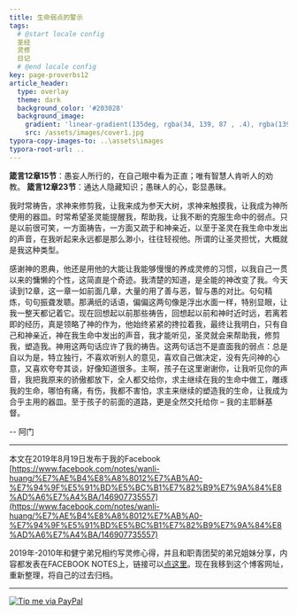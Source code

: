 ```yaml
---
title: 生命弱点的警示
tags: 
  # @start locale config
  圣经
  灵修
  日记
  # @end locale config
key: page-proverbs12
article_header:
  type: overlay
  theme: dark
  background_color: '#203028'
  background_image:
    gradient: 'linear-gradient(135deg, rgba(34, 139, 87 , .4), rgba(139, 34, 139, .4))'
    src: /assets/images/cover1.jpg
typora-copy-images-to: ..\assets\images
typora-root-url: ..
---
```


**箴言12章15节**：愚妄人所行的，在自己眼中看为正直；唯有智慧人肯听人的劝教。
**箴言12章23节**：通达人隐藏知识；愚昧人的心，彰显愚昧。

<!--more-->

我时常祷告，求神来修剪我，让我来成为参天大树，求神来触摸我，让我成为神所使用的器皿。时常希望圣灵能提醒我，帮助我，让我不断的克服生命中的弱点。只是以前很可笑，一方面祷告，一方面又疏于和神亲近，以至于圣灵在我生命中发出的声音，在我听起来永远都是那么渺小，往往轻视他。所谓的让圣灵担忧，大概就是我这种类型。

感谢神的恩典，他还是用他的大能让我能够慢慢的养成灵修的习惯，以我自己一贯以来的慵懒的个性，这简直是个奇迹。我清楚的知道，是全能的神改变了我。今天读到12章，这一章一如前面几章，大量的用了善与恶，智与愚的对比。句句精炼，句句振聋发聩。那满纸的话语，偏偏这两句像是浮出水面一样，特别显眼，让我一整天都记着它。现在回想起以前那些祷告，回想起以前和神时近时远，若离若即的经历，真是领略了神的作为，他始终紧紧的搀拉着我，最终让我明白，只有自己和神亲近，神在我生命中发出的声音，我才能听见，圣灵就会来帮助我，修剪我，塑造我。神用这两句话应许了我的祷告。这两句话岂不是直面我的弱点：总是自以为是，特立独行，不喜欢听别人的意见，喜欢自己做决定，没有先问神的心意，又喜欢夸夸其谈，好像知道很多。主啊，孩子在这里谢谢你，让我听见你的声音，我把我原来的骄傲都放下，全人都交给你，求主继续在我的生命中做工，雕琢我的生命，哪怕有痛，有伤，我都不害怕，求主来继续的塑造我的生命，让我成为合乎主用的器皿。至于孩子的前面的道路，更是全然交托给你 – 我的主耶稣基督。

-- 阿门

------

本文在2019年8月19日发布于我的Facebook [https://www.facebook.com/notes/wanli-huang/%E7%AE%B4%E8%A8%8012%E7%AB%A0-%E7%94%9F%E5%91%BD%E5%BC%B1%E7%82%B9%E7%9A%84%E8%AD%A6%E7%A4%BA/146907735557](https://www.facebook.com/notes/wanli-huang/%E7%AE%B4%E8%A8%8012%E7%AB%A0-%E7%94%9F%E5%91%BD%E5%BC%B1%E7%82%B9%E7%9A%84%E8%AD%A6%E7%A4%BA/146907735557)

2019年-2010年和健宁弟兄相约写灵修心得，并且和职青团契的弟兄姐妹分享，内容都发表在FACEBOOK NOTES上，链接可以[点这里](https://www.facebook.com/wanli.huang/notes)。现在我移到这个博客网址，重新整理，将自己的过去归档。

------

[![Tip me via PayPal](https://www.paypalobjects.com/zh_XC/i/btn/btn_donate_SM.gif)](https://www.paypal.com/cgi-bin/webscr?cmd=_s-xclick&hosted_button_id=TDFWVKVKGKKZ6)

